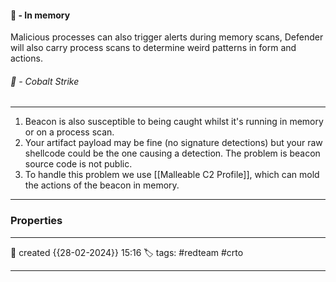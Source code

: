 

#### 📔 - In memory

Malicious processes can also trigger alerts during memory scans, Defender will also carry process scans to determine weird patterns in form and actions. 

###### 🚀 - Cobalt Strike
---
1. Beacon is also susceptible to being caught whilst it's running in memory or on a process scan. 
2. Your artifact payload may be fine (no signature detections) but your raw shellcode could be the one causing a detection. The problem is beacon source code is not public. 
3. To handle this problem we use [[Malleable C2 Profile]], which can mold the actions of the beacon in memory. 

--- 






### Properties
---
📆 created   {{28-02-2024}} 15:16
🏷️ tags: #redteam #crto 

---

